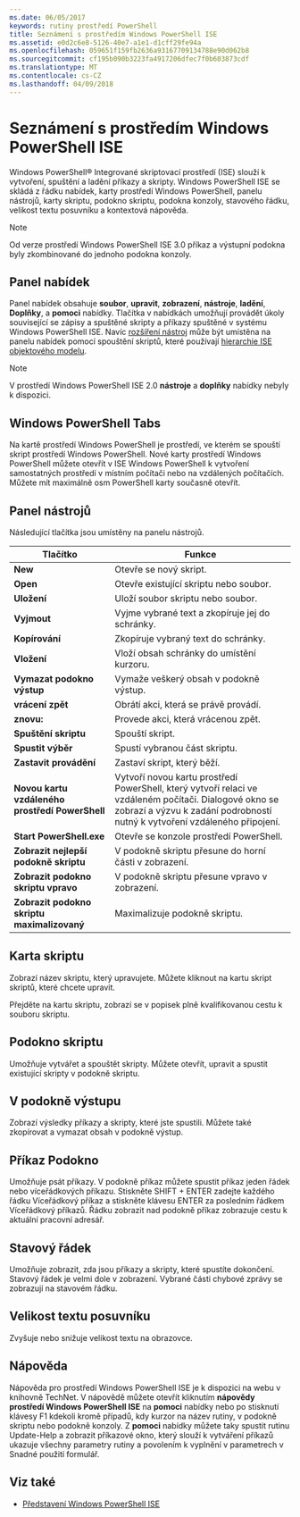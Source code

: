```yaml
---
ms.date: 06/05/2017
keywords: rutiny prostředí PowerShell
title: Seznámení s prostředím Windows PowerShell ISE
ms.assetid: e0d2c6e8-5126-40e7-a1e1-d1cff29fe94a
ms.openlocfilehash: 059651f159fb2636a93167709134788e90d062b8
ms.sourcegitcommit: cf195b090b3223fa4917206dfec7f0b603873cdf
ms.translationtype: MT
ms.contentlocale: cs-CZ
ms.lasthandoff: 04/09/2018
---
```

# <a name="exploring-the-windows-powershell-ise"></a>Seznámení s prostředím Windows PowerShell ISE

Windows PowerShell® Integrované skriptovací prostředí (ISE) slouží k vytvoření, spuštění a ladění příkazy a skripty. Windows PowerShell ISE se skládá z řádku nabídek, karty prostředí Windows PowerShell, panelu nástrojů, karty skriptu, podokno skriptu, podokna konzoly, stavového řádku, velikost textu posuvníku a kontextová nápověda.

> [!NOTE]
> Od verze prostředí Windows PowerShell ISE 3.0 příkaz a výstupní podokna byly zkombinované do jednoho podokna konzoly.

## <a name="menu-bar"></a>Panel nabídek

Panel nabídek obsahuje **soubor**, **upravit**, **zobrazení**, **nástroje**, **ladění**,  **Doplňky**, a **pomoci** nabídky. Tlačítka v nabídkách umožňují provádět úkoly související se zápisy a spuštěné skripty a příkazy spuštěné v systému Windows PowerShell ISE. Navíc [rozšíření nástroj](../../core-powershell/ise/The-ISEAddOnTool-Object.md) může být umístěna na panelu nabídek pomocí spouštění skriptů, které používají [hierarchie ISE objektového modelu](../../core-powershell/ise/The-ISE-Object-Model-Hierarchy.md).

> [!NOTE]
> V prostředí Windows PowerShell ISE 2.0 **nástroje** a **doplňky** nabídky nebyly k dispozici.

## <a name="windows-powershell-tabs"></a>Windows PowerShell Tabs

Na kartě prostředí Windows PowerShell je prostředí, ve kterém se spouští skript prostředí Windows PowerShell. Nové karty prostředí Windows PowerShell můžete otevřít v ISE Windows PowerShell k vytvoření samostatných prostředí v místním počítači nebo na vzdálených počítačích. Můžete mít maximálně osm PowerShell karty současně otevřít.

## <a name="toolbar"></a>Panel nástrojů

Následující tlačítka jsou umístěny na panelu nástrojů.

|Tlačítko|Funkce|
|----------|------------|
|**New**|Otevře se nový skript.|
|**Open**|Otevře existující skriptu nebo soubor.|
|**Uložení**|Uloží soubor skriptu nebo soubor.|
|**Vyjmout**|Vyjme vybrané text a zkopíruje jej do schránky.|
|**Kopírování**|Zkopíruje vybraný text do schránky.|
|**Vložení**|Vloží obsah schránky do umístění kurzoru.|
|**Vymazat podokno výstup**|Vymaže veškerý obsah v podokně výstup.|
|**vrácení zpět**|Obrátí akci, která se právě provádí.|
|**znovu:**|Provede akci, která vrácenou zpět.|
|**Spuštění skriptu**|Spouští skript.|
|**Spustit výběr**|Spustí vybranou část skriptu.|
|**Zastavit provádění**|Zastaví skript, který běží.|
|**Novou kartu vzdáleného prostředí PowerShell**|Vytvoří novou kartu prostředí PowerShell, který vytvoří relaci ve vzdáleném počítači. Dialogové okno se zobrazí a výzvu k zadání podrobností nutný k vytvoření vzdáleného připojení.|
|**Start PowerShell.exe**|Otevře se konzole prostředí PowerShell.|
|**Zobrazit nejlepší podokně skriptu**|V podokně skriptu přesune do horní části v zobrazení.|
|**Zobrazit podokno skriptu vpravo**|V podokně skriptu přesune vpravo v zobrazení.|
|**Zobrazit podokno skriptu maximalizovaný**|Maximalizuje podokně skriptu.|

## <a name="script-tab"></a>Karta skriptu

Zobrazí název skriptu, který upravujete. Můžete kliknout na kartu skript skriptů, které chcete upravit.

Přejděte na kartu skriptu, zobrazí se v popisek plně kvalifikovanou cestu k souboru skriptu.

## <a name="script-pane"></a>Podokno skriptu

Umožňuje vytvářet a spouštět skripty. Můžete otevřít, upravit a spustit existující skripty v podokně skriptu.

## <a name="output-pane"></a>V podokně výstupu

Zobrazí výsledky příkazy a skripty, které jste spustili. Můžete také zkopírovat a vymazat obsah v podokně výstup.

## <a name="command-pane"></a>Příkaz Podokno

Umožňuje psát příkazy. V podokně příkaz můžete spustit příkaz jeden řádek nebo víceřádkových příkazu. Stiskněte SHIFT + ENTER zadejte každého řádku Víceřádkový příkaz a stiskněte klávesu ENTER za posledním řádkem Víceřádkový příkazů. Řádku zobrazit nad podokně příkaz zobrazuje cestu k aktuální pracovní adresář.

## <a name="status-bar"></a>Stavový řádek

Umožňuje zobrazit, zda jsou příkazy a skripty, které spustíte dokončení. Stavový řádek je velmi dole v zobrazení. Vybrané části chybové zprávy se zobrazují na stavovém řádku.

## <a name="text-size-slider"></a>Velikost textu posuvníku

Zvyšuje nebo snižuje velikost textu na obrazovce.

## <a name="help"></a>Nápověda

Nápověda pro prostředí Windows PowerShell ISE je k dispozici na webu v knihovně TechNet. V nápovědě můžete otevřít kliknutím **nápovědy prostředí Windows PowerShell ISE** na **pomoci** nabídky nebo po stisknutí klávesy F1 kdekoli kromě případů, kdy kurzor na název rutiny, v podokně skriptu nebo podokně konzoly. Z **pomoci** nabídky můžete taky spustit rutinu Update-Help a zobrazit příkazové okno, který slouží k vytváření příkazů ukazuje všechny parametry rutiny a povolením k vyplnění v parametrech v Snadné použití formulář.

## <a name="see-also"></a>Viz také

- [Představení Windows PowerShell ISE](../../core-powershell/ise/Introducing-the-Windows-PowerShell-ISE.md)